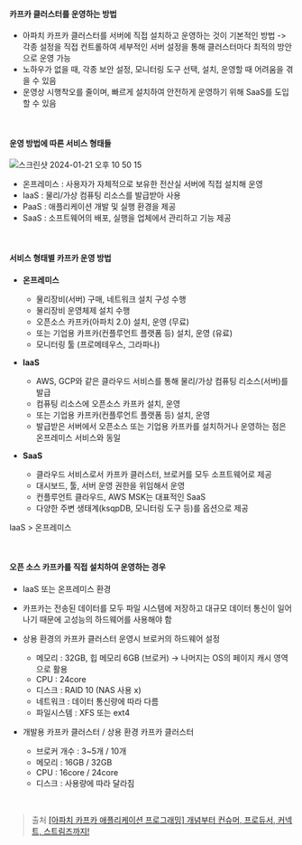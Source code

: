 #### 카프카 클러스터를 운영하는 방법

- 아파치 카프카 클러스터를 서버에 직접 설치하고 운영하는 것이 기본적인 방법
  -> 각종 설정을 직접 컨트롤하여 세부적인 서버 설정을 통해 클러스터마다 최적의 방안으로 운영 가능
- 노하우가 없을 때, 각종 보안 설정, 모니터링 도구 선택, 설치, 운영할 때 어려움을 겪을 수 있음
- 운영상 시행착오를 줄이며, 빠르게 설치하여 안전하게 운영하기 위해 SaaS를 도입할 수 있음

<br>

#### 운영 방법에 따른 서비스 형태들

![스크린샷 2024-01-21 오후 10 50 15](https://github.com/Hyeonjiwon/Inflearn_Note/assets/47733530/0e844a27-6725-4646-9cba-8630be19ff43)

- 온프레미스 : 사용자가 자체적으로 보유한 전산실 서버에 직접 설치해 운영
- IaaS : 물리/가상 컴퓨팅 리소스를 발급받아 사용
- PaaS : 애플리케이션 개발 및 실행 환경을 제공
- SaaS : 소프트웨어의 배포, 실행을 업체에서 관리하고 기능 제공

<br>

#### 서비스 형태별 카프카 운영 방법
- **온프레미스**
  - 물리장비(서버) 구매, 네트워크 설치 구성 수행
  - 물리장비 운영체제 설치 수행
  - 오픈소스 카프카(아파치 2.0) 설치, 운영 (무료)
  - 또는 기업용 카프카(컨플루언트 플랫폼 등) 설치, 운영 (유료)
  - 모니터링 툴 (프로메테우스, 그라파나)

- **IaaS**
  - AWS, GCP와 같은 클라우드 서비스를 통해 물리/가상 컴퓨팅 리소스(서버)를 발급
  - 컴퓨팅 리소스에 오픈소스 카프카 설치, 운영
  - 또는 기업용 카프카(컨플루언트 플랫폼 등) 설치, 운영
  - 발급받은 서버에서 오픈소스 또는 기업용 카프카를 설치하거나 운영하는 점은 온프레미스 서비스와 동일 

- **SaaS**
  - 클라우드 서비스로서 카프카 클러스터, 브로커를 모두 소프트웨어로 제공
  - 대시보드, 툴, 서버 운영 권한을 위임해서 운영 
  - 컨플루언트 클라우드, AWS MSK는 대표적인 SaaS
  - 다양한 주변 생태계(ksqpDB, 모니터링 도구 등)를 옵션으로 제공

IaaS > 온프레미스

<br>

#### 오픈 소스 카프카를 직접 설치하여 운영하는 경우
- IaaS 또는 온프레미스 환경
- 카프카는 전송된 데이터를 모두 파일 시스템에 저장하고 대규모 데이터 통신이 일어나기 때문에 고성능의 하드웨어를 사용해야 함

- 상용 환경의 카프카 클러스터 운영시 브로커의 하드웨어 설정
  - 메모리 : 32GB, 힙 메모리 6GB (브로커) -> 나머지는 OS의 페이지 캐시 영역으로 활용
  - CPU : 24core
  - 디스크 : RAID 10 (NAS 사용 x)
  - 네트워크 : 데이터 통신량에 따라 다름
  - 파일시스템 : XFS 또는 ext4 

- 개발용 카프카 클러스터 / 상용 환경 카프카 클러스터
  - 브로커 개수 : 3~5개 / 10개
  - 메모리 : 16GB / 32GB
  - CPU : 16core / 24core
  - 디스크 : 사용량에 따라 달라짐


<br>

> 출처
> [[아파치 카프카 애플리케이션 프로그래밍] 개념부터 컨슈머, 프로듀서, 커넥트, 스트림즈까지!](https://www.inflearn.com/course/%EC%95%84%ED%8C%8C%EC%B9%98-%EC%B9%B4%ED%94%84%EC%B9%B4-%EC%95%A0%ED%94%8C%EB%A6%AC%EC%BC%80%EC%9D%B4%EC%85%98-%ED%94%84%EB%A1%9C%EA%B7%B8%EB%9E%98%EB%B0%8D/dashboard)
